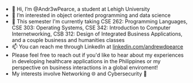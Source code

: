 - 👋 Hi, I’m @Andr3wPearce, a student at Lehigh University
- 👀 I’m interested in object oriented programming and data science
- 🌱 This semester I'm currently taking CSE 262: Programming Languages, CSE 303: Operating Systems, CSE 342: Introduction to Computer Internetworking, CSB 312: Design of Integrated Business Applications, and a couple business and humanities classes
- 📫 You can reach me through LinkedIn at <a href="https://linkedin.com/in/andrewdpearce">linkedin.com/andrewdpearce</a>
- Please feel free to reach out if you'd like to hear about my experiences in developing healthcare applications in the Philippines or my perspective on business interactions in a global enviroment!
- My interests involve Networking 🌐 and Cybersecurity 🔐
<!---
Andr3wPearce/Andr3wPearce is a ✨ special ✨ repository because its `README.md` (this file) appears on your GitHub profile.
You can click the Preview link to take a look at your changes.
--->
